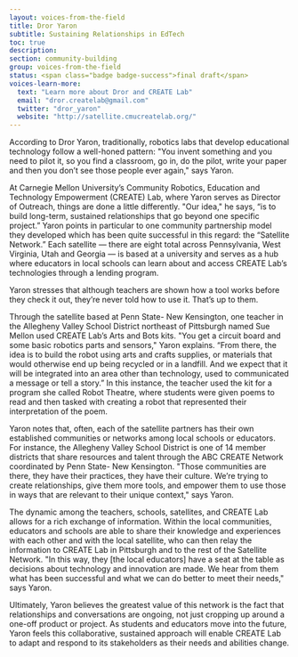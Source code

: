```yaml
---
layout: voices-from-the-field
title: Dror Yaron
subtitle: Sustaining Relationships in EdTech
toc: true
description:
section: community-building
group: voices-from-the-field
status: <span class="badge badge-success">final draft</span>
voices-learn-more:
  text: "Learn more about Dror and CREATE Lab"
  email: "dror.createlab@gmail.com"
  twitter: "dror_yaron"
  website: "http://satellite.cmucreatelab.org/"
---
```


According to Dror Yaron, traditionally, robotics labs that develop educational technology follow a well-honed pattern: "You invent something and you need to pilot it, so you find a classroom, go in, do the pilot, write your paper and then you don’t see those people ever again," says Yaron.

At Carnegie Mellon University’s Community Robotics, Education and Technology Empowerment (CREATE) Lab, where Yaron serves as Director of Outreach,  things are done a little differently. "Our idea," he says, “is to build long-term, sustained relationships that go beyond one specific project.” Yaron points in particular to one community partnership model they developed which has been quite successful in this regard: the “Satellite Network.” Each satellite — there are eight total across Pennsylvania, West Virginia, Utah and Georgia — is based at a university and serves as a hub where educators in local schools can learn about and access CREATE Lab’s technologies through a lending program.

Yaron stresses that although teachers are shown how a tool works before they check it out, they’re never told how to use it. That’s up to them.

Through the satellite based at Penn State- New Kensington, one teacher in the Allegheny Valley School District northeast of Pittsburgh named Sue Mellon used CREATE Lab’s Arts and Bots kits. "You get a circuit board and some basic robotics parts and sensors," Yaron explains. “From there, the idea is to build the robot using arts and crafts supplies, or materials that would otherwise end up being recycled or in a landfill. And we expect that it will be integrated into an area other than technology, used to communicated a message or tell a story.” In this instance, the teacher used the kit for a program she called Robot Theatre, where students were given poems to read and then tasked with creating a robot that represented their interpretation of the poem.

Yaron notes that, often, each of the satellite partners has their own established communities or networks among local schools or educators. For instance, the Allegheny Valley School District is one of 14 member districts that share resources and talent through the ABC CREATE Network coordinated by Penn State- New Kensington. "Those communities are there, they have their practices, they have their culture. We’re trying to create relationships, give them more tools, and empower them to use those in ways that are relevant to their unique context," says Yaron.

The dynamic among the teachers, schools, satellites, and CREATE Lab allows for a rich exchange of information. Within the local communities, educators and schools are able to share their knowledge and experiences with each other and with the local satellite, who can then relay the information to CREATE Lab in Pittsburgh and to the rest of the Satellite Network. "In this way, they [the local educators] have a seat at the table as decisions about technology and innovation are made. We hear from them what has been successful and what we can do better to meet their needs," says Yaron.

Ultimately, Yaron believes the greatest value of this network is the fact that relationships and conversations are ongoing, not just cropping up around a one-off product or project. As students and educators move into the future, Yaron feels this collaborative, sustained approach will enable CREATE Lab to adapt and respond to its stakeholders as their needs and abilities change.
